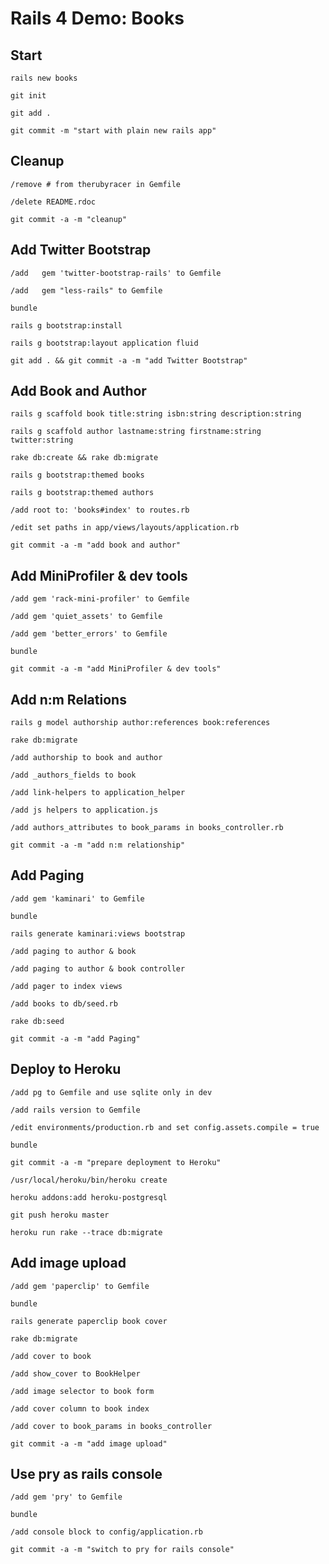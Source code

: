 # Rails 4 Demo: Books

## Start
`rails new books`

`git init`

`git add .`

`git commit -m "start with plain new rails app"`


## Cleanup
`/remove # from therubyracer in Gemfile`

`/delete README.rdoc`

`git commit -a -m "cleanup"`


## Add Twitter Bootstrap
`/add   gem 'twitter-bootstrap-rails' to Gemfile` 

`/add   gem "less-rails" to Gemfile` 

`bundle`

`rails g bootstrap:install`

`rails g bootstrap:layout application fluid`

`git add . && git commit -a -m "add Twitter Bootstrap"`


## Add Book and Author
`rails g scaffold book title:string isbn:string description:string`

`rails g scaffold author lastname:string firstname:string twitter:string`

`rake db:create && rake db:migrate`

`rails g bootstrap:themed books`

`rails g bootstrap:themed authors`

`/add root to: 'books#index' to routes.rb`

`/edit set paths in app/views/layouts/application.rb`

`git commit -a -m "add book and author"`


## Add MiniProfiler & dev tools
`/add gem 'rack-mini-profiler' to Gemfile`

`/add gem 'quiet_assets' to Gemfile`

`/add gem 'better_errors' to Gemfile`

`bundle`

`git commit -a -m "add MiniProfiler & dev tools"`


## Add n:m Relations
`rails g model authorship author:references book:references`

`rake db:migrate`

`/add authorship to book and author`

`/add _authors_fields to book`

`/add link-helpers to application_helper`

`/add js helpers to application.js`

`/add authors_attributes to book_params in books_controller.rb`

`git commit -a -m "add n:m relationship"`


## Add Paging
`/add gem 'kaminari' to Gemfile`

`bundle`

`rails generate kaminari:views bootstrap`

`/add paging to author & book`

`/add paging to author & book controller`

`/add pager to index views`

`/add books to db/seed.rb`

`rake db:seed`

`git commit -a -m "add Paging"`


## Deploy to Heroku
`/add pg to Gemfile and use sqlite only in dev`

`/add rails version to Gemfile`

`/edit environments/production.rb and set config.assets.compile = true`

`bundle`

`git commit -a -m "prepare deployment to Heroku"`

`/usr/local/heroku/bin/heroku create`

`heroku addons:add heroku-postgresql`

`git push heroku master`

`heroku run rake --trace db:migrate`


## Add image upload
`/add gem 'paperclip' to Gemfile`

`bundle`

`rails generate paperclip book cover`

`rake db:migrate`

`/add cover to book`

`/add show_cover to BookHelper`

`/add image selector to book form`

`/add cover column to book index`

`/add cover to book_params in books_controller`

`git commit -a -m "add image upload"`


## Use pry as rails console
`/add gem 'pry' to Gemfile`

`bundle`

`/add console block to config/application.rb`

`git commit -a -m "switch to pry for rails console"`

